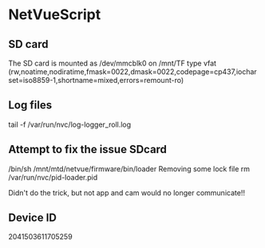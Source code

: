 # NetVueScript

## SD card
The SD card is mounted as 
/dev/mmcblk0 on /mnt/TF type vfat (rw,noatime,nodiratime,fmask=0022,dmask=0022,codepage=cp437,iocharset=iso8859-1,shortname=mixed,errors=remount-ro)

## Log files
tail -f /var/run/nvc/log-logger_roll.log

## Attempt to fix the issue SDcard
/bin/sh /mnt/mtd/netvue/firmware/bin/loader
Removing some lock file
rm /var/run/nvc/pid-loader.pid

Didn't do the trick, but not app and cam would no longer communicate!!

## Device ID
2041503611705259


